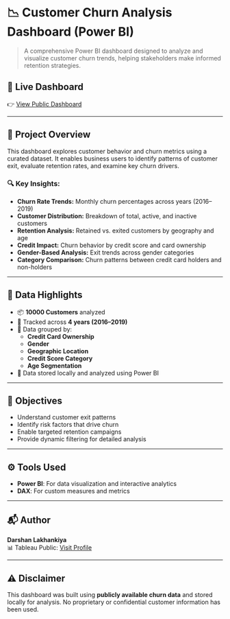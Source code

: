 # 📉 Customer Churn Analysis Dashboard (Power BI)

> A comprehensive Power BI dashboard designed to analyze and visualize customer churn trends, helping stakeholders make informed retention strategies.

## 🔗 Live Dashboard

👉 [View Public Dashboard](https://app.powerbigov.us/view?r=eyJrIjoiODZiZDZkZTktODdmNy00NWU0LTg5ZDMtMjA2MmY2NmRkODc4IiwidCI6IjljZTBkZTYxLTk4NTctNDlhMi1iNDBjLTNhOWNiOWY4ZjRkYyJ9)

---

## 🎯 Project Overview

This dashboard explores customer behavior and churn metrics using a curated dataset. It enables business users to identify patterns of customer exit, evaluate retention rates, and examine key churn drivers.

### 🔍 Key Insights:

- **Churn Rate Trends:** Monthly churn percentages across years (2016–2019)
- **Customer Distribution:** Breakdown of total, active, and inactive customers
- **Retention Analysis:** Retained vs. exited customers by geography and age
- **Credit Impact:** Churn behavior by credit score and card ownership
- **Gender-Based Analysis:** Exit trends across gender categories
- **Category Comparison:** Churn patterns between credit card holders and non-holders

---

## 🧩 Data Highlights

- 📦 **10000 Customers** analyzed
- 📌 Tracked across **4 years (2016–2019)**
- 🧾 Data grouped by:
  - **Credit Card Ownership**
  - **Gender**
  - **Geographic Location**
  - **Credit Score Category**
  - **Age Segmentation**
- 💾 Data stored locally and analyzed using Power BI

---

## 📌 Objectives

- Understand customer exit patterns
- Identify risk factors that drive churn
- Enable targeted retention campaigns
- Provide dynamic filtering for detailed analysis

---

## ⚙️ Tools Used

- **Power BI**: For data visualization and interactive analytics
- **DAX**: For custom measures and metrics

---

## 📬 Author

**Darshan Lakhankiya**  
📊 Tableau Public: [Visit Profile](https://public.tableau.com/app/profile/darshan.lakhankiya)

---

## ⚠️ Disclaimer

This dashboard was built using **publicly available churn data** and stored locally for analysis. No proprietary or confidential customer information has been used.
